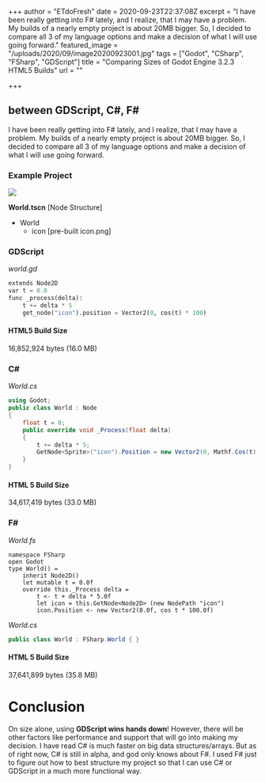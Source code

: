 +++
author = "ETdoFresh"
date = 2020-09-23T22:37:08Z
excerpt = "I have been really getting into F# lately, and I realize, that I may have a problem. My builds of a nearly empty project is about 20MB bigger. So, I decided to compare all 3 of my language options and make a decision of what I will use going forward."
featured_image = "/uploads/2020/09/image20200923001.jpg"
tags = ["Godot", "CSharp", "FSharp", "GDScript"]
title = "Comparing Sizes of Godot Engine 3.2.3 HTML5 Builds"
url = ""

+++
## between GDScript, C#, F#

I have been really getting into F# lately, and I realize, that I may have a problem. My builds of a nearly empty project is about 20MB bigger. So, I decided to compare all 3 of my language options and make a decision of what I will use going forward.

### Example Project

![](/uploads/2020/09/image-20200923171532244.gif)

**World.tscn** \[Node Structure\]

* World
  * icon \[pre-built icon.png\]

### GDScript

_world.gd_

``` python
extends Node2D
var t = 0.0
func _process(delta):
    t += delta * 5
    get_node("icon").position = Vector2(0, cos(t) * 100)
```

#### HTML5 Build Size

16,852,924 bytes (16.0 MB)

### C#

_World.cs_

``` c#
using Godot;
public class World : Node
{
    float t = 0;
    public override void _Process(float delta)
    {
        t += delta * 5;
        GetNode<Sprite>("icon").Position = new Vector2(0, Mathf.Cos(t) * 100);
    }
}
```

#### HTML 5 Build Size

34,617,419 bytes (33.0 MB)

### F#

_World.fs_

``` F#
namespace FSharp
open Godot
type World() =
    inherit Node2D()
    let mutable t = 0.0f
    override this._Process delta =
        t <- t + delta * 5.0f
        let icon = this.GetNode<Node2D> (new NodePath "icon")
        icon.Position <- new Vector2(0.0f, cos t * 100.0f)
```

_World.cs_

``` c#
public class World : FSharp.World { }
```

#### HTML 5 Build Size

37,641,899 bytes (35.8 MB)

# Conclusion

On size alone, using **GDScript wins hands down**! However, there will be other factors like performance and support that will go into making my decision. I have read C# is much faster on big data structures/arrays. But as of right now, C# is still in alpha, and god only knows about F#. I used F# just to figure out how to best structure my project so that I can use C# or GDScript in a much more functional way.